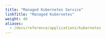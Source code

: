 ```yaml
---
title: "Managed Kubernetes Service"
linkTitle: "Managed Kubernetes"
weight: 40
aliases:
  - /docs/reference/applications/kubernetes
---
```


